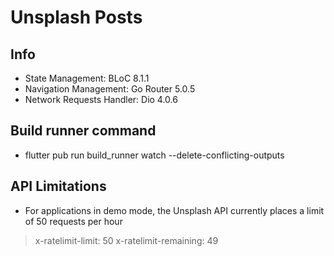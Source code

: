 # Unsplash Posts

## Info
- State Management: BLoC 8.1.1
- Navigation Management: Go Router 5.0.5
- Network Requests Handler: Dio 4.0.6

## Build runner command
- flutter pub run build_runner watch --delete-conflicting-outputs

## API Limitations
- For applications in demo mode, the Unsplash API currently places a limit of 50 requests per hour
> x-ratelimit-limit: 50
> x-ratelimit-remaining: 49